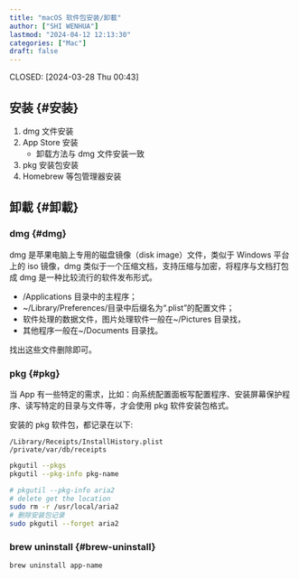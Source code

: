```yaml
---
title: "macOS 软件包安装/卸載"
author: ["SHI WENHUA"]
lastmod: "2024-04-12 12:13:30"
categories: ["Mac"]
draft: false
---
```


CLOSED: <span class="timestamp-wrapper"><span class="timestamp">[2024-03-28 Thu 00:43]</span></span>


## 安装 {#安装}

1.  dmg 文件安装
2.  App Store 安装
    -   卸载方法与 dmg 文件安装一致
3.  pkg 安装包安装
4.  Homebrew 等包管理器安装


## 卸載 {#卸載}


### dmg {#dmg}

dmg 是苹果电脑上专用的磁盘镜像（disk image）文件，类似于 Windows 平台上的 iso 镜像，dmg 类似于一个压缩文档，支持压缩与加密，将程序与文档打包成 dmg 是一种比较流行的软件发布形式。

-   /Applications 目录中的主程序；
-   ~/Library/Preferences/目录中后缀名为“.plist”的配置文件；
-   软件处理的数据文件，图片处理软件一般在~/Pictures 目录找，
-   其他程序一般在~/Documents 目录找。

找出这些文件删除即可。


### pkg {#pkg}

当 App 有一些特定的需求，比如：向系统配置面板写配置程序、安装屏幕保护程序、读写特定的目录与文件等，才会使用 pkg 软件安装包格式。

安装的 pkg 软件包，都记录在以下:

```text
/Library/Receipts/InstallHistory.plist
/private/var/db/receipts
```

```bash
pkgutil --pkgs
pkgutil --pkg-info pkg-name

# pkgutil --pkg-info aria2
# delete get the location
sudo rm -r /usr/local/aria2
# 删除安装包记录
sudo pkgutil --forget aria2
```


### brew uninstall {#brew-uninstall}

```bash
brew uninstall app-name
```
